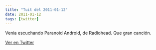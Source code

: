 ```yaml
---
title: "Tuit del 2011-01-12"
date: 2011-01-12
tags: [twitter]
---
```


Venia escuchando Paranoid Android, de Radiohead. Que gran canción.



[Ver en Twitter](https://twitter.com/i/web/status/25260895751897088)
